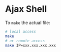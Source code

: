 # Ajax Shell

To `make` the actual file:  

```sh
# local access
make
# or remote access
make IP=xxx.xxx.xxx.xxx
```
